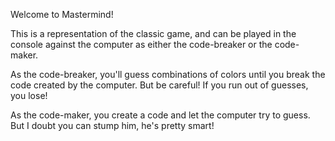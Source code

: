 Welcome to Mastermind!

This is a representation of the classic game, and can be played in the console against the computer as either the code-breaker or the code-maker. 

As the code-breaker, you'll guess combinations of colors until you break the code created by the computer. But be careful! If you run out of guesses, you lose!

As the code-maker, you create a code and let the computer try to guess. But I doubt you can stump him, he's pretty smart!